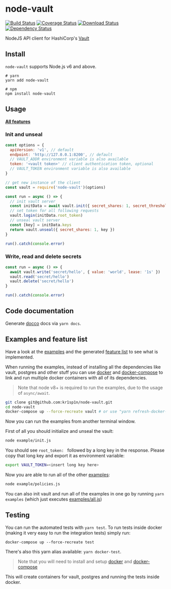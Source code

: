 # node-vault

[![Build Status](https://img.shields.io/travis/kr1sp1n/node-vault/master.svg?style=flat-square)](https://travis-ci.org/kr1sp1n/node-vault)
[![Coverage Status](https://img.shields.io/codecov/c/github/kr1sp1n/node-vault/master.svg?style=flat-square)](https://codecov.io/gh/kr1sp1n/node-vault/branch/master)
[![Download Status](https://img.shields.io/npm/dm/node-vault.svg?style=flat-square)](https://www.npmjs.com/package/node-vault)
[![Dependency Status](https://img.shields.io/david/kr1sp1n/node-vault.svg?style=flat-square)](https://david-dm.org/kr1sp1n/node-vault)

NodeJS API client for HashiCorp's [Vault]


## Install
`node-vault` supports Node.js v6 and above.

    # yarn
    yarn add node-vault
    
    # npm
    npm install node-vault


## Usage

**[All features]**

### Init and unseal

```javascript
const options = {
  apiVersion: 'v1', // default
  endpoint: 'http://127.0.0.1:8200', // default
  // VAULT_ADDR environment variable is also available
  token: '<vault token>' // client authentication token, optional
  // VAULT_TOKEN environment variable is also available
}

// get new instance of the client
const vault = require('node-vault')(options)

const run = async () => {
  // init vault server
  const initData = await vault.init({ secret_shares: 1, secret_threshold: 1 })
  // set token for all following requests
  vault.login(initData.root_token)
  // unseal vault server
  const [key] = initData.keys
  return vault.unseal({ secret_shares: 1, key })
}

run().catch(console.error)
```

### Write, read and delete secrets

```javascript
const run = async () => {
  await vault.write('secret/hello', { value: 'world', lease: '1s' })
  vault.read('secret/hello')
  vault.delete('secret/hello')
}

run().catch(console.error)
```

## Code documentation
Generate [docco] docs via `yarn docs`.


## Examples and feature list
Have a look at the [examples] and the generated [feature list] to see what is implemented.

When running the examples, instead of installing all the dependencies like vault, postgres and other stuff you can
use [docker] and [docker-compose] to link and run multiple docker containers with all of its dependencies.

> Note that node v8+ is required to run the examples, due to the usage of `async/await`.

```bash
git clone git@github.com:kr1sp1n/node-vault.git
cd node-vault
docker-compose up --force-recreate vault # or use "yarn refresh-docker-vault"
```

Now you can run the examples from another terminal window.

First of all you should initialize and unseal the vault:
```bash
node example/init.js
```
You should see `root_token: ` followed by a long key in the response.
Please copy that long key and export it as environment variable:
```bash
export VAULT_TOKEN=<insert long key here>
```

Now you are able to run all of the other [examples]:
```bash
node example/policies.js
```

You can also init vault and run all of the examples in one go by running `yarn examples` (which just executes [examples/all.js])

## Testing

You can run the automated tests with `yarn test`.
To run tests inside docker (making it very easy to run the integration tests) simply run:

    docker-compose up --force-recreate test

There's also this yarn alias available: `yarn docker-test`.

> Note that you will need to install and setup [docker] and [docker-compose]

This will create containers for vault, postgres and running the tests inside
docker.



[examples]: /examples
[examples/all.js]: examples/all.js
[docker-compose.yml]: /docker-compose.yml
[Vault]: https://vaultproject.io/
[docker]: https://docs.docker.com/
[docker-compose]: https://docs.docker.com/compose/
[docco]: http://ashkenas.com/docco/
[All features]: features.md
[feature list]: features.md
